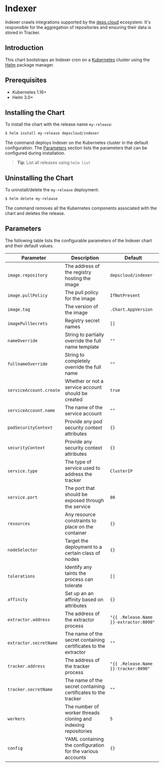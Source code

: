# Indexer

Indexer crawls integrations supported by the [deps.cloud](https://deps.cloud) ecosystem.
It's responsible for the aggregation of repositories and ensuring their data is stored in Tracker.

## Introduction

This chart bootstraps an Indexer cron on a [Kubernetes](http://kubernetes.io) cluster using the [Helm](https://helm.sh) package manager.

## Prerequisites

- Kubernetes 1.16+
- Helm 3.0+

## Installing the Chart

To install the chart with the release name `my-release`:

```bash
$ helm install my-release depscloud/indexer
```

The command deploys Indexer on the Kubernetes cluster in the default configuration.
The [Parameters](#parameters) section lists the parameters that can be configured during installation.

> **Tip**: List all releases using `helm list`

## Uninstalling the Chart

To uninstall/delete the `my-release` deployment:

```bash
$ helm delete my-release
```

The command removes all the Kubernetes components associated with the chart and deletes the release.

## Parameters

The following table lists the configurable parameters of the Indexer chart and their default values.

| Parameter                                   | Description                                         | Default                       |
|---------------------------------------------|-----------------------------------------------------|-------------------------------|
| `image.repository`                          | The address of the registry hosting the image       | `depscloud/indexer`           |
| `image.pullPolicy`                          | The pull policy for the image                       | `IfNotPresent`                |
| `image.tag`                                 | The version of the image                            | `.Chart.AppVersion`           |
| `imagePullSecrets`                          | Registry secret names                               | `[]`                          |
| `nameOverride`                              | String to partially override the full name template | `""`                          |
| `fullnameOverride`                          | String to completely override the full name         | `""`                          |
| `serviceAccount.create`                     | Whether or not a service account should be created  | `true`                        |
| `serviceAccount.name`                       | The name of the service account                     | `""`                          |
| `podSecurityContext`                        | Provide any pod security context attributes         | `{}`                          |
| `securityContext`                           | Provide any security context attributes             | `{}`                          |
| `service.type`                              | The type of service used to address the tracker     | `ClusterIP`                   |
| `service.port`                              | The port that should be exposed through the service | `80`                          |
| `resources`                                 | Any resource constraints to place on the container  | `{}`                          |
| `nodeSelector`                              | Target the deployment to a certain class of nodes   | `{}`                          |
| `tolerations`                               | Identify any taints the process can tolerate        | `[]`                          |
| `affinity`                                  | Set up an an affinity based on attributes           | `{}`                          |
| `extractor.address`                         | The address of the extractor process                | `"{{ .Release.Name }}-extractor:8090"` |
| `extractor.secretName`                      | The name of the secret containing certificates to the extractor | `""`              |
| `tracker.address`                           | The address of the tracker process                  | `"{{ .Release.Name }}-tracker:8090"` |
| `tracker.secretName`                        | The name of the secret containing certificates to the tracker | `""`                |
| `workers`                                   | The number of worker threads cloning and indexing repositories | `5`                |
| `config`                                    | YAML containing the configuration for the various accounts | `{}` |
